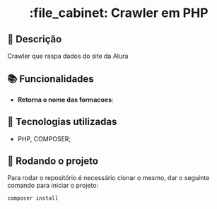<h1 align="center">:file_cabinet: Crawler em PHP</h1>

## :memo: Descrição
Crawler que raspa dados do site da Alura

## :books: Funcionalidades
* <b>Retorna o nome das formacoes</b>:

## :wrench: Tecnologias utilizadas
* PHP, COMPOSER;

## :rocket: Rodando o projeto
Para rodar o repositório é necessário clonar o mesmo, dar o seguinte comando para iniciar o projeto:
```
composer install
```

